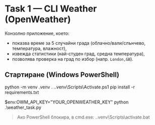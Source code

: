 ﻿# Task 1 — CLI Weather (OpenWeather)

Конзолно приложение, което:
- показва време за 5 случайни града (облачно/вали/слънчево, температура, влажност),
- извежда статистики (най-студен град, средна температура),
- позволява проверка на град по избор (напр. `London,GB`).

## Стартиране (Windows PowerShell)
python -m venv .venv
. .\.venv\Scripts\Activate.ps1
pip install -r requirements.txt

$env:OWM_API_KEY="YOUR_OPENWEATHER_KEY"
python .\weather_task.py

> Ако PowerShell блокира, в cmd.exe:
> .\.venv\Scripts\activate.bat
